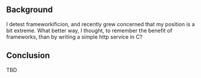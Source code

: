 ## Background
I detest frameworkificion, and recently grew concerned that my position is a bit extreme.
What better way, I thought, to remember the benefit of frameworks, than by writing a simple http service in C?

## Conclusion
TBD